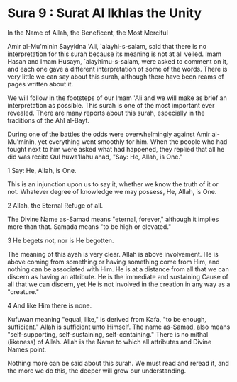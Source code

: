 Sura 9 : Surat Al Ikhlas the Unity
==================================

In the Name of Allah, the Beneficent, the Most Merciful

Amir al-Mu'minin Sayyidna 'Ali, \`alayhi-s-salam, said that there is no
interpretation for this surah because its meaning is not at all veiled.
Imam Hasan and Imam Husayn, \`alayhimu-s-salam, were asked to comment on
it, and each one gave a different interpretation of some of the words.
There is very little we can say about this surah, although there have
been reams of pages written about it.

We will follow in the footsteps of our Imam 'Ali and we will make as
brief an interpretation as possible. This surah is one of the most
important ever revealed. There are many reports about this surah,
especially in the traditions of the Ahl al-Bayt.

During one of the battles the odds were overwhelmingly against Amir
al-Mu'minin, yet everything went smoothly for him. When the people who
had fought next to him were asked what had happened, they replied that
all he did was recite Qul huwa’llahu ahad, "Say: He, Allah, is One."

1 Say: He, Allah, is One.

This is an injunction upon us to say it, whether we know the truth of
it or not. Whatever degree of knowledge we may possess, He, Allah, is
One.

2 Allah, the Eternal Refuge of all.

The Divine Name as-Samad means "eternal, for­ever," although it implies
more than that. Samada means "to be high or elevated."

3 He begets not, nor is He begotten.

The meaning of this ayah is very clear. Allah is above involvement. He
is above coming from something or having something come from Him, and
nothing can be associated with Him. He is at a distance from all that we
can discern as having an attribute. He is the immediate and sustaining
Cause of all that we can discern, yet He is not involved in the creation
in any way as a "creature."

4 And like Him there is none.

Kufuwan meaning "equal, like," is derived from Kafa, "to be enough,
sufficient." Allah is sufficient unto Himself. The name as-Samad, also
means "self-supporting, self-sustain­ing, self-containing." There is no
mithal (likeness) of Allah. Allah is the Name to which all attributes
and Divine Names point.

Nothing more can be said about this surah. We must read and re­read it,
and the more we do this, the deeper will grow our understand­ing.



